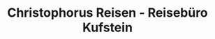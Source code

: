 ---
title: "Christophorus Reisen - Reisebüro Kufstein"
url: /kufstein/christophorus-reisen-reisebuero-kufstein/
shop: Reisebüro
---